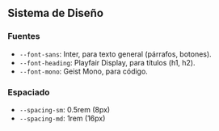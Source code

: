 ## Sistema de Diseño
### Fuentes
- `--font-sans`: Inter, para texto general (párrafos, botones).
- `--font-heading`: Playfair Display, para títulos (h1, h2).
- `--font-mono`: Geist Mono, para código.
### Espaciado
- `--spacing-sm`: 0.5rem (8px)
- `--spacing-md`: 1rem (16px)
